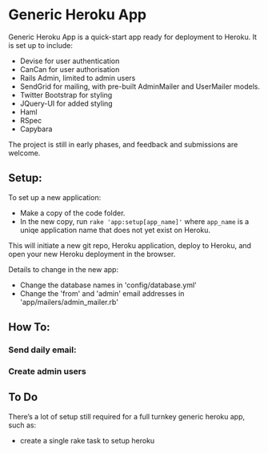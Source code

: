 Generic Heroku App
==================

Generic Heroku App is a quick-start app ready for deployment to Heroku. It is set up to include:

- Devise for user authentication
- CanCan for user authorisation
- Rails Admin, limited to admin users
- SendGrid for mailing, with pre-built AdminMailer and UserMailer models.
- Twitter Bootstrap for styling
- JQuery-UI for added styling
- Haml
- RSpec
- Capybara

The project is still in early phases, and feedback and submissions are welcome.

Setup:
------

To set up a new application:

- Make a copy of the code folder.
- In the new copy, run `rake 'app:setup[app_name]'` where `app_name` is a uniqe application name that does not yet exist on Heroku.

This will initiate a new git repo, Heroku application, deploy to Heroku, and open your new Heroku deployment in the browser.

Details to change in the new app:

- Change the database names in 'config/database.yml'
- Change the 'from' and 'admin' email addresses in 'app/mailers/admin_mailer.rb'

How To:
-------
### Send daily email:

### Create admin users
    
To Do
-----

There’s a lot of setup still required for a full turnkey generic heroku
app, such as:

-   create a single rake task to setup heroku
